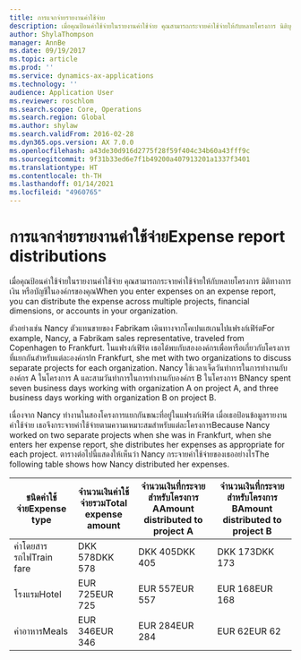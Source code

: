 ```yaml
---
title: การแจกจ่ายรายงานค่าใช้จ่าย
description: เมื่อคุณป้อนค่าใช้จ่ายในรายงานค่าใช้จ่าย คุณสามารถกระจายค่าใช้จ่ายให้กับหลายโครงการ นิติบุคคล หรือบัญชีในองค์กรของคุณ
author: ShylaThompson
manager: AnnBe
ms.date: 09/19/2017
ms.topic: article
ms.prod: ''
ms.service: dynamics-ax-applications
ms.technology: ''
audience: Application User
ms.reviewer: roschlom
ms.search.scope: Core, Operations
ms.search.region: Global
ms.author: shylaw
ms.search.validFrom: 2016-02-28
ms.dyn365.ops.version: AX 7.0.0
ms.openlocfilehash: a43de30d916d2775f28f59f404c34b60a43fff9c
ms.sourcegitcommit: 9f31b33ed6e7f1b49200a407913201a1337f3401
ms.translationtype: HT
ms.contentlocale: th-TH
ms.lasthandoff: 01/14/2021
ms.locfileid: "4960765"
---
```

# <a name="expense-report-distributions"></a><span data-ttu-id="dfed3-103">การแจกจ่ายรายงานค่าใช้จ่าย</span><span class="sxs-lookup"><span data-stu-id="dfed3-103">Expense report distributions</span></span>

<span data-ttu-id="dfed3-104">เมื่อคุณป้อนค่าใช้จ่ายในรายงานค่าใช้จ่าย คุณสามารถกระจายค่าใช้จ่ายให้กับหลายโครงการ มิติทางการเงิน หรือบัญชีในองค์กรของคุณ</span><span class="sxs-lookup"><span data-stu-id="dfed3-104">When you enter expenses on an expense report, you can distribute the expense across multiple projects, financial dimensions, or accounts in your organization.</span></span>

<span data-ttu-id="dfed3-105">ตัวอย่างเช่น Nancy ตัวแทนขายของ Fabrikam เดินทางจากโคเปนเฮเกนไปแฟรงก์เฟิร์ต</span><span class="sxs-lookup"><span data-stu-id="dfed3-105">For example, Nancy, a Fabrikam sales representative, traveled from Copenhagen to Frankfurt.</span></span> <span data-ttu-id="dfed3-106">ในแฟรงก์เฟิร์ต เธอได้พบกับสององค์กรเพื่อหารือเกี่ยวกับโครงการที่แยกกันสำหรับแต่ละองค์กร</span><span class="sxs-lookup"><span data-stu-id="dfed3-106">In Frankfurt, she met with two organizations to discuss separate projects for each organization.</span></span> <span data-ttu-id="dfed3-107">Nancy ใช้เวลาเจ็ดวันทำการในการทำงานกับองค์กร A ในโครงการ A และสามวันทำการในการทำงานกับองค์กร B ในโครงการ B</span><span class="sxs-lookup"><span data-stu-id="dfed3-107">Nancy spent seven business days working with organization A on project A, and three business days working with organization B on project B.</span></span>

<span data-ttu-id="dfed3-108">เนื่องจาก Nancy ทำงานในสองโครงการแยกกันขณะที่อยู่ในแฟรงก์เฟิร์ต เมื่อเธอป้อนข้อมูลรายงานค่าใช้จ่าย เธอจึงกระจายค่าใช้จ่ายตามความเหมาะสมสำหรับแต่ละโครงการ</span><span class="sxs-lookup"><span data-stu-id="dfed3-108">Because Nancy worked on two separate projects when she was in Frankfurt, when she enters her expense report, she distributes her expenses as appropriate for each project.</span></span> <span data-ttu-id="dfed3-109">ตารางต่อไปนี้แสดงให้เห็นว่า Nancy กระจายค่าใช้จ่ายของเธออย่างไร</span><span class="sxs-lookup"><span data-stu-id="dfed3-109">The following table shows how Nancy distributed her expenses.</span></span>


| <span data-ttu-id="dfed3-110">ชนิดค่าใช้จ่าย</span><span class="sxs-lookup"><span data-stu-id="dfed3-110">Expense type</span></span> | <span data-ttu-id="dfed3-111">จำนวนเงินค่าใช้จ่ายรวม</span><span class="sxs-lookup"><span data-stu-id="dfed3-111">Total expense amount</span></span>|<span data-ttu-id="dfed3-112">จำนวนเงินที่กระจายสำหรับโครงการ A</span><span class="sxs-lookup"><span data-stu-id="dfed3-112">Amount distributed to project A</span></span>| <span data-ttu-id="dfed3-113">จำนวนเงินที่กระจายสำหรับโครงการ B</span><span class="sxs-lookup"><span data-stu-id="dfed3-113">Amount distributed to project B</span></span> |
|--------------|---------------------|-------------------------------|---------------------------------|
|<span data-ttu-id="dfed3-114">ค่าโดยสารรถไฟ</span><span class="sxs-lookup"><span data-stu-id="dfed3-114">Train fare</span></span>   |<span data-ttu-id="dfed3-115">DKK 578</span><span class="sxs-lookup"><span data-stu-id="dfed3-115">DKK 578</span></span>              |<span data-ttu-id="dfed3-116">DKK 405</span><span class="sxs-lookup"><span data-stu-id="dfed3-116">DKK 405</span></span>                        |<span data-ttu-id="dfed3-117">DKK 173</span><span class="sxs-lookup"><span data-stu-id="dfed3-117">DKK 173</span></span>                          |
|<span data-ttu-id="dfed3-118">โรงแรม</span><span class="sxs-lookup"><span data-stu-id="dfed3-118">Hotel</span></span>         |<span data-ttu-id="dfed3-119">EUR 725</span><span class="sxs-lookup"><span data-stu-id="dfed3-119">EUR 725</span></span>              |<span data-ttu-id="dfed3-120">EUR 557</span><span class="sxs-lookup"><span data-stu-id="dfed3-120">EUR 557</span></span>                        |<span data-ttu-id="dfed3-121">EUR 168</span><span class="sxs-lookup"><span data-stu-id="dfed3-121">EUR 168</span></span>                          |
|<span data-ttu-id="dfed3-122">ค่าอาหาร</span><span class="sxs-lookup"><span data-stu-id="dfed3-122">Meals</span></span>         |<span data-ttu-id="dfed3-123">EUR 346</span><span class="sxs-lookup"><span data-stu-id="dfed3-123">EUR 346</span></span>              |<span data-ttu-id="dfed3-124">EUR 284</span><span class="sxs-lookup"><span data-stu-id="dfed3-124">EUR 284</span></span>                        |<span data-ttu-id="dfed3-125">EUR 62</span><span class="sxs-lookup"><span data-stu-id="dfed3-125">EUR 62</span></span>                           |

